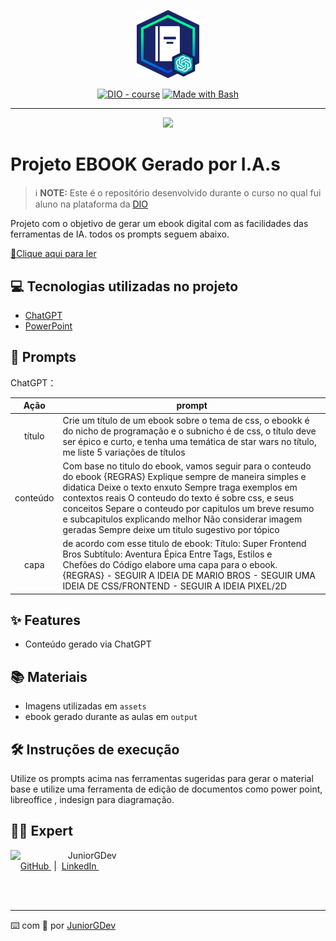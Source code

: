 <p align="center">
    <img width="100" src=".github/assets/banner.png">
</p>


<p align="center">
<a href="https://dio.me/"><img src="https://img.shields.io/badge/DIO-Course-28DA77?logo=youtube" alt="DIO - course"></a>
<a href="https://www.gnu.org/software/bash/" title="Go to Bash homepage"><img src="https://img.shields.io/badge/Prompt-Project-blue?logo=gnu-bash&amp;logoColor=white" alt="Made with Bash"></a></p>

-------


<p align="center">
<img 
    src="./assets/cover.png"
    width="400"  
/>
</p>

# Projeto EBOOK Gerado por I.A.s


 > ℹ️ **NOTE:** Este é o repositório desenvolvido durante o curso no qual fui aluno na plataforma da [DIO](https://dio.me)

Projeto com o objetivo de gerar um ebook digital com as facilidades das ferramentas de IA. todos os prompts
seguem abaixo.

<a href="https://github.com/JuniorGDev/prompts-recipe-to-create-a-ebook-main/blob/main/output/template-ebook-V2.pdf" title="View PDF now"> 📕Clique aqui para ler</a>

## 💻 Tecnologias utilizadas no projeto

- [ChatGPT](https://chat.openai.com/)
- [PowerPoint](https://www.microsoft.com/en/microsoft-365/powerpoint)

## 🧠 Prompts


ChatGPT：

|   Ação   | prompt                                                                                                                                                                                                                                                                         |
| :------: | ------------------------------------------------------------------------------------------------------------------------------------------------------------------------------------------------------------------------------------------------------------------------------ |
|  título  | Crie um título de um ebook sobre o tema de css, o ebookk é do nicho de programação e o subnicho é de css, o título deve ser épico e curto, e tenha uma temática de star wars no título, me liste 5 variações de títulos                                                        |
| conteúdo | Com base no titulo do ebook, vamos seguir para o conteudo do ebook {REGRAS} Explique sempre de maneira simples e didatica Deixe o texto enxuto Sempre traga exemplos em contextos reais O conteudo do texto é sobre css, e seus conceitos Separe o conteudo por capitulos um breve resumo e subcapitulos explicando melhor Não considerar imagem geradas Sempre deixe um titulo sugestivo por tópico
|   capa   | de acordo com esse titulo de ebook: Título: Super Frontend Bros Subtítulo: Aventura Épica Entre Tags, Estilos e Chefões do Código elabore uma capa para o ebook. {REGRAS} - SEGUIR A IDEIA DE MARIO BROS - SEGUIR UMA IDEIA DE CSS/FRONTEND - SEGUIR A IDEIA PIXEL/2D

## ✨ Features

- Conteúdo gerado via ChatGPT

## 📚 Materiais

- Imagens utilizadas em `assets`
- ebook gerado durante as aulas em `output`

## 🛠️ Instruções de execução

Utilize os prompts acima nas ferramentas sugeridas para gerar o material base e utilize uma ferramenta de edição de documentos como power point, libreoffice , indesign para diagramação.

## 👨‍💻 Expert

<p>
    <img 
      align=left 
      margin=10 
      width=80 
      src="https://avatars.githubusercontent.com/u/69334551?v=4"
    />
    <p>&nbsp&nbsp&nbspJuniorGDev<br>
    &nbsp&nbsp&nbsp
    <a 
        href="https://github.com/JuniorGDev">
        GitHub
    </a>
    &nbsp;|&nbsp;
    <a 
        href="https://www.linkedin.com/in/geová-josé-da-silva-junior-27933342">
        LinkedIn
    </a>
    &nbsp;</p>
</p>
<br/><br/>
<p>

---

⌨️ com 💜 por [JuniorGDev](https://github.com/JuniorGDev)
